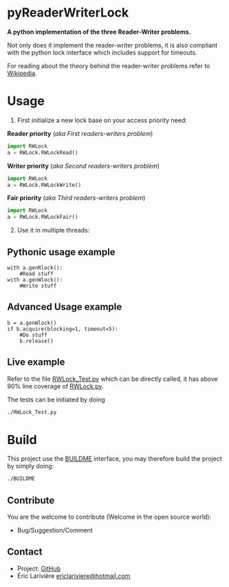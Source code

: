 pyReaderWriterLock
==================

**A python implementation of the three Reader-Writer problems.**

Not only does it implement the reader-writer problems, it is also compliant with the python lock interface which includes support for timeouts.

For reading about the theory behind the reader-writer problems refer to [Wikipedia](https://wikipedia.org/wiki/Readers–writers_problem).

# Usage

1. First initialize a new lock base on your access priority need:

**Reader priority** (*aka First readers-writers problem*)

```python
import RWLock
a = RWLock.RWLockRead()
```

**Writer priority** (*aka Second readers-writers problem*)

```python
import RWLock
a = RWLock.RWLockWrite()
```

**Fair priority** (*aka Third readers-writers problem*)

```python
import RWLock
a = RWLock.RWLockFair()
```

2. Use it in multiple threads:

## Pythonic usage example

```
with a.genRlock():
	#Read stuff
with a.genWlock():
	#Write stuff
```

## Advanced Usage example
```
b = a.genWlock()
if b.acquire(blocking=1, timeout=5):
	#Do stuff
	b.release()
```

## Live example
Refer to the file [RWLock_Test.py](src/RWLock_Test.py) which can be directly called, it has above 90% line coverage of [RWLock.py](src/RWLock.py).

The tests can be initiated by doing

```bash
./RWLock_Test.py
```

# Build
This project use the [BUILDME](https://github.com/elarivie/BUILDME) interface, you may therefore build the project by simply doing:
```bash
./BUILDME
```

Contribute
----
You are the welcome to contribute (Welcome in the open source world):
* Bug/Suggestion/Comment

Contact
----
* Project: [GitHub](https://github.com/elarivie/pyReaderWriterLock)
* Éric Larivière <ericlariviere@hotmail.com>

